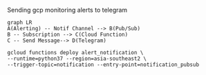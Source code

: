 Sending gcp monitoring alerts to telegram

```mermaid
graph LR
A(Alerting) -- Notif Channel --> B(Pub/Sub)
B -- Subscription --> C(Cloud Function)
C -- Send Message--> D(Telegram)
```

```console
gcloud functions deploy alert_notification \
--runtime=python37 --region=asia-southeast2 \
--trigger-topic=notification --entry-point=notification_pubsub
```